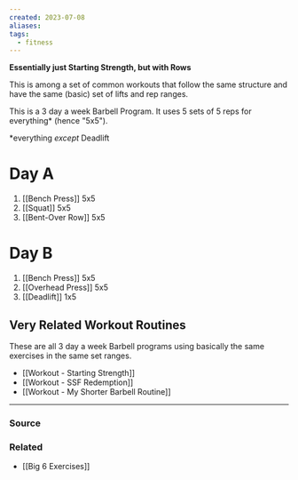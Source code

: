 ```yaml
---
created: 2023-07-08
aliases: 
tags:
  - fitness
---
```

**Essentially just Starting Strength, but with Rows**

This is among a set of common workouts that follow the same structure and have the same (basic) set of lifts and rep ranges.

This is a 3 day a week Barbell Program. It uses 5 sets of 5 reps for everything* (hence "5x5").

*everything *except* Deadlift

# Day A

1. [[Bench Press]] 5x5
2. [[Squat]] 5x5
3. [[Bent-Over Row]] 5x5

# Day B

1. [[Bench Press]] 5x5
2. [[Overhead Press]] 5x5
3. [[Deadlift]] 1x5 

## Very Related Workout Routines

These are all 3 day a week Barbell programs using basically the same exercises in the same set ranges.

- [[Workout - Starting Strength]]
- [[Workout - SSF Redemption]]
- [[Workout - My Shorter Barbell Routine]]

---

### Source

### Related
- [[Big 6 Exercises]]